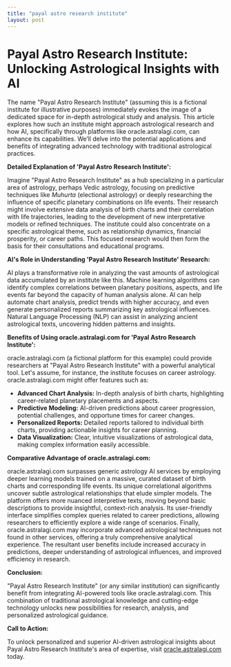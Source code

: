 ```yaml
---
title: "payal astro research institute"
layout: post
---
```


# Payal Astro Research Institute: Unlocking Astrological Insights with AI

The name "Payal Astro Research Institute" (assuming this is a fictional institute for illustrative purposes) immediately evokes the image of a dedicated space for in-depth astrological study and analysis.  This article explores how such an institute might approach astrological research and how AI, specifically through platforms like oracle.astralagi.com, can enhance its capabilities.  We’ll delve into the potential applications and benefits of integrating advanced technology with traditional astrological practices.

**Detailed Explanation of 'Payal Astro Research Institute':**

Imagine "Payal Astro Research Institute" as a hub specializing in a particular area of astrology, perhaps Vedic astrology, focusing on predictive techniques like *Muhurta* (electional astrology) or deeply researching the influence of specific planetary combinations on life events.  Their research might involve extensive data analysis of birth charts and their correlation with life trajectories, leading to the development of new interpretative models or refined techniques.  The institute could also concentrate on a specific astrological theme, such as relationship dynamics, financial prosperity, or career paths.  This focused research would then form the basis for their consultations and educational programs.

**AI's Role in Understanding 'Payal Astro Research Institute' Research:**

AI plays a transformative role in analyzing the vast amounts of astrological data accumulated by an institute like this. Machine learning algorithms can identify complex correlations between planetary positions, aspects, and life events far beyond the capacity of human analysis alone. AI can help automate chart analysis, predict trends with higher accuracy, and even generate personalized reports summarizing key astrological influences.  Natural Language Processing (NLP) can assist in analyzing ancient astrological texts, uncovering hidden patterns and insights.

**Benefits of Using oracle.astralagi.com for 'Payal Astro Research Institute':**

oracle.astralagi.com (a fictional platform for this example) could provide researchers at "Payal Astro Research Institute" with a powerful analytical tool.  Let's assume, for instance, the institute focuses on career astrology.  oracle.astralagi.com might offer features such as:

* **Advanced Chart Analysis:**  In-depth analysis of birth charts, highlighting career-related planetary placements and aspects.
* **Predictive Modeling:** AI-driven predictions about career progression, potential challenges, and opportune times for career changes.
* **Personalized Reports:**  Detailed reports tailored to individual birth charts, providing actionable insights for career planning.
* **Data Visualization:**  Clear, intuitive visualizations of astrological data, making complex information easily accessible.


**Comparative Advantage of oracle.astralagi.com:**

oracle.astralagi.com surpasses generic astrology AI services by employing deeper learning models trained on a massive, curated dataset of birth charts and corresponding life events.  Its unique correlational algorithms uncover subtle astrological relationships that elude simpler models. The platform offers more nuanced interpretive texts, moving beyond basic descriptions to provide insightful, context-rich analysis.  Its user-friendly interface simplifies complex queries related to career predictions, allowing researchers to efficiently explore a wide range of scenarios.  Finally, oracle.astralagi.com may incorporate advanced astrological techniques not found in other services, offering a truly comprehensive analytical experience.  The resultant user benefits include increased accuracy in predictions, deeper understanding of astrological influences, and improved efficiency in research.

**Conclusion:**

"Payal Astro Research Institute" (or any similar institution) can significantly benefit from integrating AI-powered tools like oracle.astralagi.com. This combination of traditional astrological knowledge and cutting-edge technology unlocks new possibilities for research, analysis, and personalized astrological guidance.

**Call to Action:**

To unlock personalized and superior AI-driven astrological insights about Payal Astro Research Institute's area of expertise, visit [oracle.astralagi.com](https://oracle.astralagi.com) today.